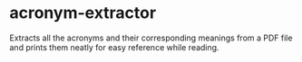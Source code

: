 # acronym-extractor
Extracts all the acronyms and their corresponding meanings from a PDF file and prints them neatly for easy reference while reading.
